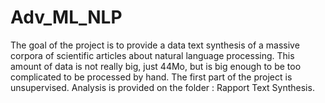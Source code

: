 # Adv_ML_NLP
The goal of the project is to provide a data text synthesis of a massive corpora of scientific articles
about natural language processing.
This amount of data is not really big, just 44Mo, but is big enough to be too complicated to be
processed by hand.
The first part of the project is unsupervised. Analysis is provided on the folder : Rapport Text Synthesis.

